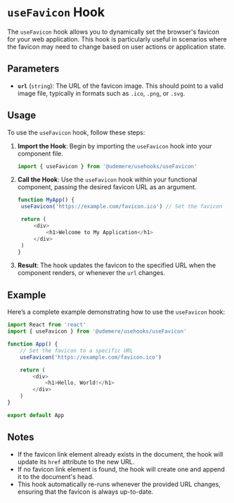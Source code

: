 # `useFavicon` Hook

The `useFavicon` hook allows you to dynamically set the browser's favicon for your web application. This hook is particularly useful in scenarios where the favicon may need to change based on user actions or application state.

## Parameters

- **`url`** (`string`): The URL of the favicon image. This should point to a valid image file, typically in formats such as `.ico`, `.png`, or `.svg`.

## Usage

To use the `useFavicon` hook, follow these steps:

1. **Import the Hook**:
   Begin by importing the `useFavicon` hook into your component file.

   ```javascript
   import { useFavicon } from '@udemere/usehooks/useFavicon'
   ```

2. **Call the Hook**:
   Use the `useFavicon` hook within your functional component, passing the desired favicon URL as an argument.

   ```javascript
   function MyApp() {
   	useFavicon('https://example.com/favicon.ico') // Set the favicon

   	return (
   		<div>
   			<h1>Welcome to My Application</h1>
   		</div>
   	)
   }
   ```

3. **Result**:
   The hook updates the favicon to the specified URL when the component renders, or whenever the `url` changes.

## Example

Here’s a complete example demonstrating how to use the `useFavicon` hook:

```javascript
import React from 'react'
import { useFavicon } from '@udemere/usehooks/useFavicon'

function App() {
	// Set the favicon to a specific URL
	useFavicon('https://example.com/favicon.ico')

	return (
		<div>
			<h1>Hello, World!</h1>
		</div>
	)
}

export default App
```

## Notes

- If the favicon link element already exists in the document, the hook will update its `href` attribute to the new URL.
- If no favicon link element is found, the hook will create one and append it to the document's head.
- This hook automatically re-runs whenever the provided URL changes, ensuring that the favicon is always up-to-date.
